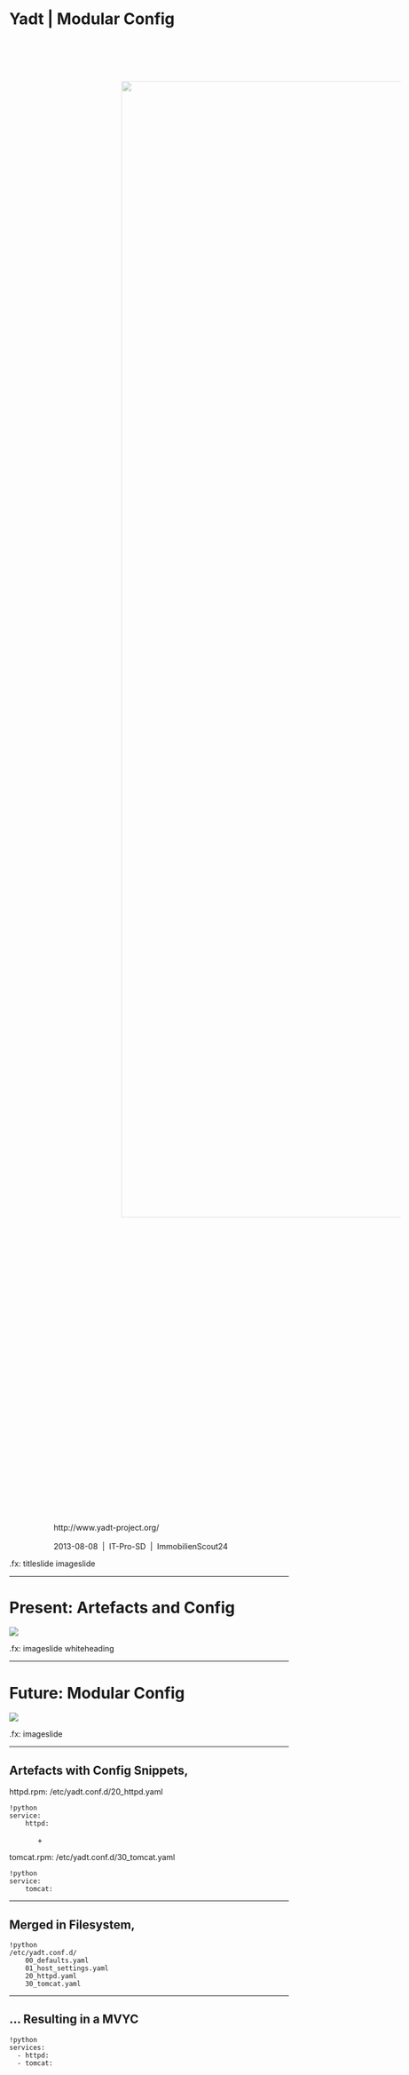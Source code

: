 # Yadt | Modular Config

<img src="res/standalone.svg" style="width: 2048px; margin-left: 40%; margin-top: 15%; opacity: 0.5;" />

<p style="margin-top: 550px; text-align: left; margin-left: 80px;">
http://www.yadt-project.org/
<br/>
<br/>
2013-08-08&nbsp;&nbsp;|&nbsp;&nbsp;IT-Pro-SD&nbsp;&nbsp;|&nbsp;&nbsp;ImmobilienScout24
</p>

.fx: titleslide imageslide

---

# Present: Artefacts and Config

<img src="res/7207121_f520.jpg"/>

.fx: imageslide whiteheading

---

# Future: Modular Config

<img src="res/lego.jpg"/>

.fx: imageslide

---

## Artefacts with Config Snippets,

httpd.rpm: /etc/yadt.conf.d/20_httpd.yaml

    !python
    service:
        httpd:


<p style="margin-left: 10%;">+</p>

tomcat.rpm: /etc/yadt.conf.d/30_tomcat.yaml

    !python
    service:
        tomcat:

---

## Merged in Filesystem,

    !python
    /etc/yadt.conf.d/
        00_defaults.yaml
        01_host_settings.yaml
        20_httpd.yaml
        30_tomcat.yaml

---

## ... Resulting in a MVYC

    !python
    services:
      - httpd:
      - tomcat:

<p style="margin-top: 300px;">
<em>MVYC: Minimal Viable Yadt Configuration</em>
</p>

---

## How the Merge Happens:

* Arrays: extended
* Hashes: merged (yes, recursion)
* Scalars: overwritten (order matters!)

---

## Config Augmentation ...

httpd-with-tomcat.rpm: /etc/yadt.conf.d/40_httpd_with_tomcat.yaml

    !python
    service:
        httpd:
            needs_services: [tomcat]

---

## ... Gets Merged, too!

    !python
    /etc/yadt.conf.d/
        ...
        40_httpd_with_tomcat.yaml

<p class="arrow-down">&nbsp;</p>

    !python
    services:
        httpd:
            needs_services: [tomcat]
        tomcat:

---

## Bonus: Even More Features

    !python
    settings: {
        'ARTEFACTS_INDUCING_REBOOT': ['kernel']
    }

---

# Making the jump!

<img src="res/jump.jpg" />

.fx: imageslide whitetext

---

# But How?

<span style="font-size: 24pt; visibility: hidden;">&#x2190; we are here</span>

## 1. standard rpms with standard config
## 2. custom config snippets <span style="font-size: 24pt; font-style: italic;"> only when needed</span>
## 3. your hosts without /etc/yadt.services

---

# But How?

<span style="font-size: 24pt; visibility: normal; color: red;">0. &#x2190; we are here</span>

## 1. standard rpms with standard config
## 2. custom config snippets <span style="font-size: 24pt; font-style: italic;"> only when needed</span>
## 3. your hosts without /etc/yadt.services

---

# Thanks!

<p style="margin-top: 550px; text-align: left; margin-left: 80px;">
http://www.yadt-project.org/
<br/>
<br/>
2013-08-08&nbsp;&nbsp;|&nbsp;&nbsp;IT-Pro-SD&nbsp;&nbsp;|&nbsp;&nbsp;ImmobilienScout24
</p>

<img src="res/standalone.svg" style="width: 2048px; margin-left: 40%; margin-top: 15%; opacity: 0.5;" />

.fx: titleslide imageslide

